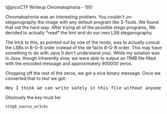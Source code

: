 !@picoCTF Writeup Chromatophoria - 100
<p>Chromatophoria was an interesting problem. You couldn't un-steganography the image with any default program like S-Tools. We found that out the hard way. After trying all of the possible stego programs, We decided to actually *read* the hint and do our own LSB steganography. </p>

<p>The trick to this, as pointed out by one of the mods, was to actually concat the LSBs in B-G-R order instead of the de facto R-G-B order. This may have something to do with Java (I don't understand you). While my solution was in Java, though inherently slow, we were able to output an 11MB file filled with the encoded message and approximately 900000 zeros. </p>

<p>Chopping off the rest of the zeros, we got a nice binary message. Once we converted that to text we got:</p>
<pre>
Hey I think we can write safely in this file without anyone seeing it. Anyway, the secret key is: st3g0_saurus_wr3cks.
</pre>
<p>Obviously the key must be:</p>
<code>st3g0_saurus_wr3cks</code>			